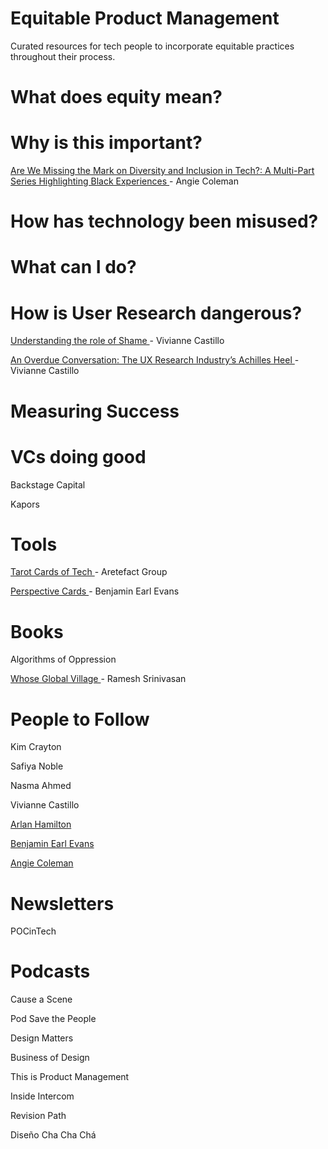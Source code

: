 # Equitable Product Management
Curated resources for tech people to incorporate equitable practices throughout their process. 

# What does equity mean?

# Why is this important?
<a href="https://medium.com/black-perspectives-in-tech/are-we-missing-the-mark-on-diversity-and-inclusion-in-tech-e52a7ea09fd8"> Are We Missing the Mark on Diversity and Inclusion in Tech?: A Multi-Part Series Highlighting Black Experiences </a> - Angie Coleman 




# How has technology been misused?

# What can I do?


# How is User Research dangerous?
<a href="https://www.youtube.com/watch?v=Bsk_Y_Spz38&t=1s"> Understanding the role of Shame </a> - Vivianne Castillo

<a href="https://uxplanet.org/an-overdue-conversation-the-ux-research-industrys-achilles-heel-3524b1c6f908"> An Overdue Conversation: The UX Research Industry’s Achilles Heel </a> - Vivianne Castillo 



# Measuring Success

# VCs doing good
Backstage Capital 

Kapors



# Tools 
<a href="https://www.artefactgroup.com/the-tarot-cards-of-tech/"> Tarot Cards of Tech </a> - Aretefact Group 

<a href="http://www.perspective.cards/"> Perspective Cards </a> - Benjamin Earl Evans 



# Books 
Algorithms of Oppression

<a href="https://nyupress.org/books/9781479862962/"> Whose Global Village </a> - Ramesh Srinivasan 

# People to Follow
Kim Crayton 

Safiya Noble

Nasma Ahmed

Vivianne Castillo 

<a href="https://twitter.com/ArlanWasHere"> Arlan Hamilton </a> 

<a href="https://twitter.com/benjamineevans/"> Benjamin Earl Evans </a> 

<a href="https://twitter.com/angieidunno"> Angie Coleman </a> 

# Newsletters

POCinTech


# Podcasts
Cause a Scene

Pod Save the People

Design Matters

Business of Design

This is Product Management

Inside Intercom

Revision Path

Diseño Cha Cha Chá
